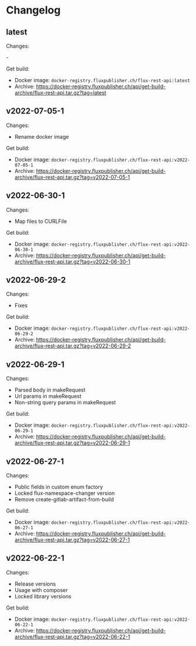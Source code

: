 # Changelog

## latest

Changes:

\-

Get build:

- Docker image: `docker-registry.fluxpublisher.ch/flux-rest-api:latest`
- Archive: https://docker-registry.fluxpublisher.ch/api/get-build-archive/flux-rest-api.tar.gz?tag=latest

## v2022-07-05-1

Changes:

- Rename docker image

Get build:

- Docker image: `docker-registry.fluxpublisher.ch/flux-rest-api:v2022-07-05-1`
- Archive: https://docker-registry.fluxpublisher.ch/api/get-build-archive/flux-rest-api.tar.gz?tag=v2022-07-05-1

## v2022-06-30-1

Changes:

- Map files to CURLFile

Get build:

- Docker image: `docker-registry.fluxpublisher.ch/flux-rest-api:v2022-06-30-1`
- Archive: https://docker-registry.fluxpublisher.ch/api/get-build-archive/flux-rest-api.tar.gz?tag=v2022-06-30-1

## v2022-06-29-2

Changes:

- Fixes

Get build:

- Docker image: `docker-registry.fluxpublisher.ch/flux-rest-api:v2022-06-29-2`
- Archive: https://docker-registry.fluxpublisher.ch/api/get-build-archive/flux-rest-api.tar.gz?tag=v2022-06-29-2

## v2022-06-29-1

Changes:

- Parsed body in makeRequest
- Url params in makeRequest
- Non-string query params in makeRequest

Get build:

- Docker image: `docker-registry.fluxpublisher.ch/flux-rest-api:v2022-06-29-1`
- Archive: https://docker-registry.fluxpublisher.ch/api/get-build-archive/flux-rest-api.tar.gz?tag=v2022-06-29-1

## v2022-06-27-1

Changes:

- Public fields in custom enum factory
- Locked flux-namespace-changer version
- Remove create-gitlab-artifact-from-build

Get build:

- Docker image: `docker-registry.fluxpublisher.ch/flux-rest-api:v2022-06-27-1`
- Archive: https://docker-registry.fluxpublisher.ch/api/get-build-archive/flux-rest-api.tar.gz?tag=v2022-06-27-1

## v2022-06-22-1

Changes:

- Release versions
- Usage with composer
- Locked library versions

Get build:

- Docker image: `docker-registry.fluxpublisher.ch/flux-rest-api:v2022-06-22-1`
- Archive: https://docker-registry.fluxpublisher.ch/api/get-build-archive/flux-rest-api.tar.gz?tag=v2022-06-22-1
